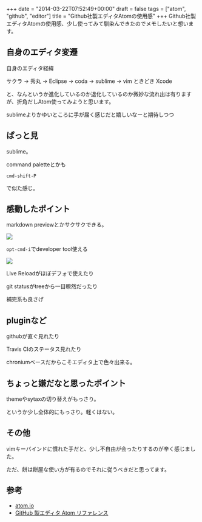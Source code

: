+++
date = "2014-03-22T07:52:49+00:00"
draft = false
tags = ["atom", "github", "editor"]
title = "Github社製エディタAtomの使用感"
+++
Github社製エディタAtomの使用感、少し使ってみて馴染んできたのでメモしたいと想います。

自身のエディタ変遷
---------------

自身のエディタ経緯

サクラ -> 秀丸 -> Eclipse -> coda -> sublime -> vim ときどき Xcode

と、なんというか進化しているのか退化しているのか微妙な流れ出は有りますが、折角だしAtom使ってみようと思います。


sublimeよりかゆいところに手が届く感じだと嬉しいなーと期待しつつ


ぱっと見
-------

sublime。

command paletteとかも

	cmd-shift-P
	
で似た感じ。

感動したポイント
--------------

markdown previewとかサクサクできる。

![](https://31.media.tumblr.com/8d99a1e0f127fd906e7a37c3ca71c45d/tumblr_inline_n2tv5him0D1r11648.png)

`opt-cmd-i`でdeveloper tool使える

![](https://31.media.tumblr.com/50653673080884834ef5c25fcc2ae853/tumblr_inline_n2tv6zlEl01r11648.png)

Live Reloadがほぼデフォで使えたり

git statusがtreeから一目瞭然だったり

補完系も良さげ

pluginなど
----------

githubが直ぐ見れたり

Travis CIのステータス見れたり

chroniumベースだからこそエディタ上で色々出来る。


ちょっと嫌だなと思ったポイント
-------------------------

themeやsytaxの切り替えがもっさり。

というか少し全体的にもっさり。軽くはない。


その他
-----

vimキーバインドに慣れた手だと、少し不自由が会ったりするのが辛く感じました。

ただ、餅は餅屋な使い方が有るのでそれに従うべきだと思ってます。


参考
----

* [atom.io](https://atom.io/)
* [GitHub 製エディタ Atom リファレンス](http://qiita.com/spesnova/items/d3096d062d70e7385e9d)


